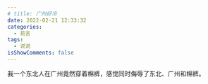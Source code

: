 ```yaml
---
# title: 广州好冷
date: 2022-02-21 12:33:32
categories:
  - 苑言
tags:
  - 说说
isShowComments: false
---
```


我一个东北人在广州竟然穿着棉裤，感觉同时侮辱了东北、广州和棉裤。
